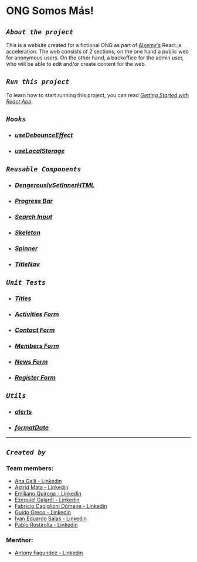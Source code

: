 # ONG Somos Más!

## _**`About the project`**_

This is a website created for a fictional ONG as part of [Alkemy's](https://www.alkemy.org/) React.js acceleration. The web consists of 2 sections, on the one hand a public web for anonymous users. On the other hand, a backoffice for the admin user, who will be able to edit and/or create content for the web.

## _**`Run this project`**_
To learn how to start running this project, you can read [*Getting Started with React App*](./public/ReadmeCRA.md).


## _**`Hooks`**_

- ### [*useDebounceEffect*](./src/hooks/useDebounceSearch.md)
- ### [*useLocalStorage*](./src/hooks/useLocalStorage.md)
## _**`Reusable Components`**_

- ### [*DengerouslySetInnerHTML*](./src/Components/DangerouslySetInnerHTML/Readme.md)
- ### [*Progress Bar*](./src/Components/Progress/Progress.md)
- ### [*Search Input*](./src/Components/SearchInput/searchInput.md)
- ### [*Skeleton*](./src/Components/Skeleton/Skeleton.md)
- ### [*Spinner*](./src/Components/Spinner/Spinner.md)
- ### [*TitleNav*](./src/Components/TitleNav/Readme.md)

## _**`Unit Tests`**_
- ### [*Titles*](./src/Components/Titles/README.test.md)
- ### [*Activities Form*](./src/Components/Activities/README.test.md)
- ### [*Contact Form*](./src/Components/Contact/README.test.md)
- ### [*Members Form*](./src/Components/Members/README.test.md)
- ### [*News Form*](./src/Components/News/Readme.test.md)
- ### [*Register Form*](./src/Components/Auth/README.test.md)


## _**`Utils`**_

- ### [*alerts*](./src/utils/alerts.md)
- ### [*formatDate*](./src/utils/formatDate.md)

---

## _**`Created by`**_



### Team members:
    
- [Ana Galli - Linkedin](https://www.linkedin.com/in/anamgalli/)
- [Astrid Mata - Linkedin](https://www.linkedin.com/in/astrid-mata-877343214/)
- [Emiliano Quiroga - Linkedin](https://www.linkedin.com/in/emquiroga/)
- [Ezequiel Galardi - Linkedin](https://www.linkedin.com/in/ezequielgalardi/)
- [Fabricio Capiglioni Dómene - Linkedin](https://www.linkedin.com/in/fabriciocapiglioni/)
- [Guido Greco - Linkedin](https://www.linkedin.com/in/guido-greco14/)
- [Ivan Eduardo Salas - Linkedin](https://www.linkedin.com/in/ivan-edu-salas/)
- [Pablo Rostirolla - Linkedin](https://www.linkedin.com/in/pablo-rostirolla-367248197/)

### Menthor:

- [Antony Fagundez - Linkedin](https://www.linkedin.com/in/antony-fagundez/)